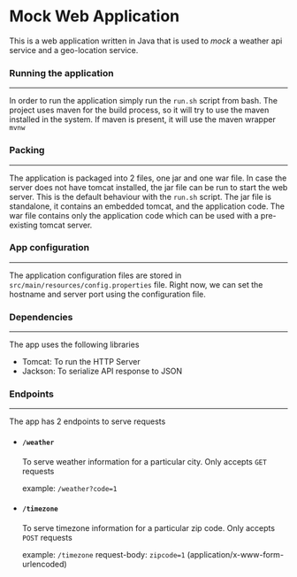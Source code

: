 # Mock Web Application

This is a web application written in Java that is used to _mock_ a weather api service and a geo-location service.

### Running the application
---
In order to run the application simply run the ```run.sh``` script from bash.
The project uses maven for the build process, so it will try to use the maven installed in the system.
If maven is present, it will use the maven wrapper ```mvnw```

### Packing
---
The application is packaged into 2 files, one jar and one war file. In case the server does not have tomcat installed,
the jar file can be run to start the web server. This is the default behaviour with the ```run.sh``` script.
The jar file is standalone, it contains an embedded tomcat, and the application code.
The war file contains only the application code which can be used with a pre-existing tomcat server.

### App configuration
---
The application configuration files are stored in ```src/main/resources/config.properties``` file. Right now, we can set
the hostname and server port using the configuration file.

### Dependencies
---
The app uses the following libraries
- Tomcat: To run the HTTP Server
- Jackson: To serialize API response to JSON

### Endpoints
---
The app has 2 endpoints to serve requests
- #### ```/weather```
    To serve weather information for a particular city. Only accepts ```GET``` requests
    
    example: ```/weather?code=1``` 

- #### ```/timezone```
    To serve timezone information for a particular zip code. Only accepts ```POST``` requests
    
    example: ```/timezone```
    request-body: ```zipcode=1``` (application/x-www-form-urlencoded)

